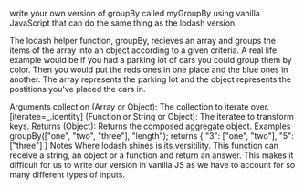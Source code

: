write your own version of groupBy called myGroupBy using vanilla JavaScript that can do the same thing as the lodash version.

The lodash helper function, groupBy, recieves an array and groups the items of the array into an object according to a given criteria. A real life example would be if you had a parking lot of cars you could group them by color. Then you would put the reds ones in one place and the blue ones in another. The array represents the parking lot and the object represents the postitions you've placed the cars in.

Arguments
collection (Array or Object): The collection to iterate over.
[iteratee=_.identity] (Function or String or Object): The iteratee to transform keys.
Returns
(Object): Returns the composed aggregate object.
Examples
groupBy(["one", "two", "three"], "length"); returns { "3": ["one", "two"], "5": ["three"] }
Notes
Where lodash shines is its versitility. This function can receive a string, an object or a function and return an answer. This makes it difficult for us to write our version in vanilla JS as we have to account for so many different types of inputs.
